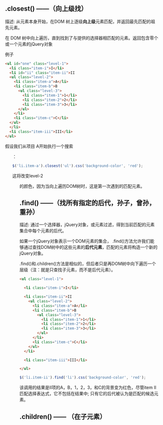 ## .closest() ——（向上级找）

描述: 从元素本身开始，在DOM 树上逐级**向上级**元素匹配，并返回最先匹配的祖先元素。

在 DOM 树中向上遍历，直到找到了与提供的选择器相匹配的元素。返回包含零个或一个元素的jQuery对象

例子
```html
<ul id="one" class="level-1">
  <li class="item-i">I</li>
  <li id="ii" class="item-ii">II
  <ul class="level-2">
    <li class="item-a">A</li>
    <li class="item-b">B
      <ul class="level-3">
        <li class="item-1">1</li>
        <li class="item-2">2</li>
        <li class="item-3">3</li>
      </ul>
    </li>
    <li class="item-c">C</li>
  </ul>
  </li>
  <li class="item-iii">III</li>
</ul>
```

假设我们从项目 A开始执行一个搜索<ul>：

```js
$('li.item-a').closest('ul').css('background-color', 'red');
```

这将改变level-2 <ul>的颜色，因为当向上遍历DOM树时，这是第一次遇到的匹配元素。

## .find()  ——（找所有指定的后代，孙子，曾孙，重孙）

描述: 通过一个选择器，jQuery对象，或元素过滤，得到当前匹配的元素集合中每个元素的后代。

如果一个jQuery对象表示一个DOM元素的集合， .find()方法允许我们能够通过查找DOM树中的这些元素的**后代元素**，匹配的元素将构造一个新的jQuery对象。

.find()和.children()方法是相似的，但后者只是再DOM树中向下遍历一个层级（注：就是只查找子元素，而不是后代元素）。

```html
<ul class="level-1">

  <li class="item-i">I</li>

  <li class="item-ii">II
    <ul class="level-2">
      <li class="item-a">A</li>
      <li class="item-b">B
        <ul class="level-3">
          <li class="item-1">1</li>
          <li class="item-2">2</li>
          <li class="item-3">3</li>
        </ul>
      </li>
      <li class="item-c">C</li>
    </ul>
  </li>

  <li class="item-iii">III</li>

</ul>
```

```js
$('li.item-ii').find('li').css('background-color', 'red');
```
该调用的结果是II项的A，B，1，2，3，和C的背景变为红色，尽管item II匹配选择表达式，它不包括在结果中; 只有它的后代被认为是匹配的候选元素。


## .children() —— （在子元素）
